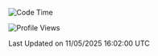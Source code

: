 <!--START_SECTION:waka-->
![Code Time](http://img.shields.io/badge/Code%20Time-2%2C801%20hrs%2047%20mins-blue)

![Profile Views](http://img.shields.io/badge/Profile%20Views-0-blue)


 Last Updated on 11/05/2025 16:02:00 UTC
<!--END_SECTION:waka-->
